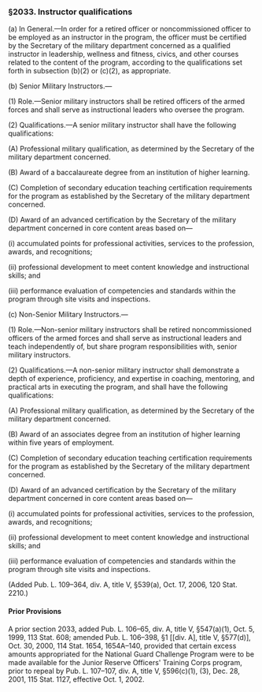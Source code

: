 ### §2033. Instructor qualifications ###

(a) In General.—In order for a retired officer or noncommissioned officer to be employed as an instructor in the program, the officer must be certified by the Secretary of the military department concerned as a qualified instructor in leadership, wellness and fitness, civics, and other courses related to the content of the program, according to the qualifications set forth in subsection (b)(2) or (c)(2), as appropriate.

(b) Senior Military Instructors.—

(1) Role.—Senior military instructors shall be retired officers of the armed forces and shall serve as instructional leaders who oversee the program.

(2) Qualifications.—A senior military instructor shall have the following qualifications:

(A) Professional military qualification, as determined by the Secretary of the military department concerned.

(B) Award of a baccalaureate degree from an institution of higher learning.

(C) Completion of secondary education teaching certification requirements for the program as established by the Secretary of the military department concerned.

(D) Award of an advanced certification by the Secretary of the military department concerned in core content areas based on—

(i) accumulated points for professional activities, services to the profession, awards, and recognitions;

(ii) professional development to meet content knowledge and instructional skills; and

(iii) performance evaluation of competencies and standards within the program through site visits and inspections.

(c) Non-Senior Military Instructors.—

(1) Role.—Non-senior military instructors shall be retired noncommissioned officers of the armed forces and shall serve as instructional leaders and teach independently of, but share program responsibilities with, senior military instructors.

(2) Qualifications.—A non-senior military instructor shall demonstrate a depth of experience, proficiency, and expertise in coaching, mentoring, and practical arts in executing the program, and shall have the following qualifications:

(A) Professional military qualification, as determined by the Secretary of the military department concerned.

(B) Award of an associates degree from an institution of higher learning within five years of employment.

(C) Completion of secondary education teaching certification requirements for the program as established by the Secretary of the military department concerned.

(D) Award of an advanced certification by the Secretary of the military department concerned in core content areas based on—

(i) accumulated points for professional activities, services to the profession, awards, and recognitions;

(ii) professional development to meet content knowledge and instructional skills; and

(iii) performance evaluation of competencies and standards within the program through site visits and inspections.

(Added Pub. L. 109–364, div. A, title V, §539(a), Oct. 17, 2006, 120 Stat. 2210.)

#### Prior Provisions ####

A prior section 2033, added Pub. L. 106–65, div. A, title V, §547(a)(1), Oct. 5, 1999, 113 Stat. 608; amended Pub. L. 106–398, §1 [[div. A], title V, §577(d)], Oct. 30, 2000, 114 Stat. 1654, 1654A–140, provided that certain excess amounts appropriated for the National Guard Challenge Program were to be made available for the Junior Reserve Officers' Training Corps program, prior to repeal by Pub. L. 107–107, div. A, title V, §596(c)(1), (3), Dec. 28, 2001, 115 Stat. 1127, effective Oct. 1, 2002.